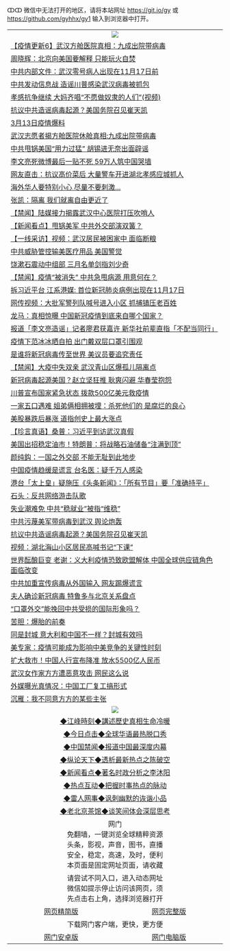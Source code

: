 ↀↀ 微信中无法打开的地区，请将本站网址 https://git.io/gy 或 https://github.com/gyhhx/gy1 输入到浏览器中打开。 

 <table>

  <tr>
    <td colspan="2" align=center><img src="https://cdn.jsdelivr.net/gh/gyoupiodf/im1/20190822-2.jpg"></td>
 </tr>
<tr><td colspan="2" align="left"><a href="https://xball.casa/oo.aspx?name=c1141344&key=eqxowaguscvmxdgc&from=gy">【疫情更新6】武汉方舱医院真相：九成出院带病毒</a></td></tr>
<tr><td colspan="2" align="left"><a href="https://xball.casa/oo.aspx?name=c1143159&key=eqxowaguscvmxdgc&from=gy">周晓辉：北京向美国要解释 只能玩火自焚</a></td></tr>
<tr><td colspan="2" align="left"><a href="https://xball.casa/oo.aspx?name=c1143064&key=eqxowaguscvmxdgc&from=gy">中共内部文件：武汉零号病人出现在11月17日前</a></td></tr>
<tr><td colspan="2" align="left"><a href="https://xball.casa/oo.aspx?name=c1143162&key=eqxowaguscvmxdgc&from=gy">中共发动信息战 造谣川普感染武汉病毒被抓包</a></td></tr>
<tr><td colspan="2" align="left"><a href="https://xball.casa/oo.aspx?name=c1143092&key=eqxowaguscvmxdgc&from=gy">孝感抗争继续 大妈齐唱“不愿做奴隶的人们”(视频)</a></td></tr>
<tr><td colspan="2" align="left"><a href="https://xball.casa/oo.aspx?name=c1143149&key=eqxowaguscvmxdgc&from=gy">抗议中共造谣病毒起源？美国务院召见崔天凯</a></td></tr>
<tr><td colspan="2" align="left"><a href="https://xball.casa/oo.aspx?name=c1143160&key=eqxowaguscvmxdgc&from=gy">3月13日疫情爆料</a></td></tr>
<tr><td colspan="2" align="left"><a href="https://xball.casa/oo.aspx?name=c1143182&key=eqxowaguscvmxdgc&from=gy">武汉志愿者揭方舱医院休舱真相:九成出院带病毒</a></td></tr>
<tr><td colspan="2" align="left"><a href="https://xball.casa/oo.aspx?name=c1143165&key=eqxowaguscvmxdgc&from=gy">中共甩锅美国“用力过猛” 胡锡进无奈出面辟谣</a></td></tr>
<tr><td colspan="2" align="left"><a href="https://xball.casa/oo.aspx?name=c1143173&key=eqxowaguscvmxdgc&from=gy">李文亮死微博最后一贴不死 59万人筑中国哭墙</a></td></tr>
<tr><td colspan="2" align="left"><a href="https://xball.casa/oo.aspx?name=c1143169&key=eqxowaguscvmxdgc&from=gy">网友直击：抗议高价菜后 大量警车开进湖北孝感应城抓人</a></td></tr>
<tr><td colspan="2" align="left"><a href="https://xball.casa/oo.aspx?name=c1143215&key=eqxowaguscvmxdgc&from=gy">海外华人要特别小心 尽量不要刺激...</a></td></tr>
<tr><td colspan="2" align="left"><a href="https://xball.casa/oo.aspx?name=c1143176&key=eqxowaguscvmxdgc&from=gy">张凯：隔离 我们就离自由更近了</a></td></tr>
<tr><td colspan="2" align="left"><a href="https://xball.casa/oo.aspx?name=c1143158&key=eqxowaguscvmxdgc&from=gy">【禁闻】陆媒接力揭露武汉中心医院打压吹哨人</a></td></tr>
<tr><td colspan="2" align="left"><a href="https://xball.casa/oo.aspx?name=c1143131&key=eqxowaguscvmxdgc&from=gy">【新闻看点】甩锅美军 中共外交部演双簧？</a></td></tr>
<tr><td colspan="2" align="left"><a href="https://xball.casa/oo.aspx?name=c1143179&key=eqxowaguscvmxdgc&from=gy">【一线采访】视频：武汉居民被困家中 面临断粮</a></td></tr>
<tr><td colspan="2" align="left"><a href="https://xball.casa/oo.aspx?name=c1143181&key=eqxowaguscvmxdgc&from=gy">中共威胁管控输美医疗用品 美国警觉</a></td></tr>
<tr><td colspan="2" align="left"><a href="https://xball.casa/oo.aspx?name=c1143174&key=eqxowaguscvmxdgc&from=gy">饶漱石震动中组部  三月名单剑指刘少奇</a></td></tr>
<tr><td colspan="2" align="left"><a href="https://xball.casa/oo.aspx?name=c1143161&key=eqxowaguscvmxdgc&from=gy">【禁闻】疫情“被消失” 中共急甩病源 用意何在？</a></td></tr>
<tr><td colspan="2" align="left"><a href="https://xball.casa/oo.aspx?name=c1143138&key=eqxowaguscvmxdgc&from=gy">拆习近平台 江系港媒: 首位新冠肺炎病例出现在11月17日</a></td></tr>
<tr><td colspan="2" align="left"><a href="https://xball.casa/oo.aspx?name=c1143222&key=eqxowaguscvmxdgc&from=gy">网传视频：大批军警列队喊号进入小区 抓捕镇压老百姓</a></td></tr>
<tr><td colspan="2" align="left"><a href="https://xball.casa/oo.aspx?name=c1143211&key=eqxowaguscvmxdgc&from=gy">龙马：真相惊曝 中国新冠疫情到底来自哪个国家？</a></td></tr>
<tr><td colspan="2" align="left"><a href="https://xball.casa/oo.aspx?name=c1143145&key=eqxowaguscvmxdgc&from=gy">报道「李文亮造谣」记者廖君获嘉许 新华社前辈直指「不配当同行」</a></td></tr>
<tr><td colspan="2" align="left"><a href="https://xball.casa/oo.aspx?name=c1143189&key=eqxowaguscvmxdgc&from=gy">疫情下范冰冰晒自拍 出门戴双层口罩引围观</a></td></tr>
<tr><td colspan="2" align="left"><a href="https://xball.casa/oo.aspx?name=c1143146&key=eqxowaguscvmxdgc&from=gy">是谁将新冠病毒传至世界 美议员要追究责任</a></td></tr>
<tr><td colspan="2" align="left"><a href="https://xball.casa/oo.aspx?name=c1143163&key=eqxowaguscvmxdgc&from=gy">【禁闻】大疫中失双亲 武汉青山区爆孤儿隔离点</a></td></tr>
<tr><td colspan="2" align="left"><a href="https://xball.casa/oo.aspx?name=c1143126&key=eqxowaguscvmxdgc&from=gy">新冠病毒起源美国？赵立坚狂推 耿爽闪避 华春莹抱怨</a></td></tr>
<tr><td colspan="2" align="left"><a href="https://xball.casa/oo.aspx?name=c1143180&key=eqxowaguscvmxdgc&from=gy">川普宣布国家紧急状态 拨款500亿美元救疫情</a></td></tr>
<tr><td colspan="2" align="left"><a href="https://xball.casa/oo.aspx?name=c1143214&key=eqxowaguscvmxdgc&from=gy">一家五口遇难 姐弟俩相拥被埋：杀死他们的 是腐烂的良心</a></td></tr>
<tr><td colspan="2" align="left"><a href="https://xball.casa/oo.aspx?name=c1143147&key=eqxowaguscvmxdgc&from=gy">美股暴跌后暴涨 道指创史上最大涨点</a></td></tr>
<tr><td colspan="2" align="left"><a href="https://xball.casa/oo.aspx?name=c1143157&key=eqxowaguscvmxdgc&from=gy">【珍言真语】桑普：习近平到访武汉真假</a></td></tr>
<tr><td colspan="2" align="left"><a href="https://xball.casa/oo.aspx?name=c1143183&key=eqxowaguscvmxdgc&from=gy">美国出招稳定油市！特朗普：将战略石油储备“注满到顶”</a></td></tr>
<tr><td colspan="2" align="left"><a href="https://xball.casa/oo.aspx?name=c1143236&key=eqxowaguscvmxdgc&from=gy">颜纯鈎：一国之外交部 不能无耻到此地步</a></td></tr>
<tr><td colspan="2" align="left"><a href="https://xball.casa/oo.aspx?name=c1143204&key=eqxowaguscvmxdgc&from=gy">中国疫情趋缓是谎言 台名医：疑千万人感染</a></td></tr>
<tr><td colspan="2" align="left"><a href="https://xball.casa/oo.aspx?name=c1143148&key=eqxowaguscvmxdgc&from=gy">港台「太上皇」疑施压《头条新闻》：「所有节目」要「准确持平」</a></td></tr>
<tr><td colspan="2" align="left"><a href="https://xball.casa/oo.aspx?name=c1143209&key=eqxowaguscvmxdgc&from=gy">石头：反共网络游击队歌</a></td></tr>
<tr><td colspan="2" align="left"><a href="https://xball.casa/oo.aspx?name=c1143186&key=eqxowaguscvmxdgc&from=gy">失业潮难免 中共“稳就业”被指“维稳”</a></td></tr>
<tr><td colspan="2" align="left"><a href="https://xball.casa/oo.aspx?name=c1143088&key=eqxowaguscvmxdgc&from=gy">中共污蔑美军带病毒到武汉 舆论炮轰</a></td></tr>
<tr><td colspan="2" align="left"><a href="https://xball.casa/oo.aspx?name=c1143106&key=eqxowaguscvmxdgc&from=gy">抗议中共造谣病毒起源？美国务院召见崔天凯</a></td></tr>
<tr><td colspan="2" align="left"><a href="https://xball.casa/oo.aspx?name=c1143133&key=eqxowaguscvmxdgc&from=gy">视频：湖北海山小区居民高喊书记“下课”</a></td></tr>
<tr><td colspan="2" align="left"><a href="https://xball.casa/oo.aspx?name=c1143098&key=eqxowaguscvmxdgc&from=gy">世界酝酿巨变 老谢：义大利疫情恐致欧盟解体 中国全球供应链角色面临改变</a></td></tr>
<tr><td colspan="2" align="left"><a href="https://xball.casa/oo.aspx?name=c1143170&key=eqxowaguscvmxdgc&from=gy">中共加重宣传病毒从外国输入 网友踢爆谎言</a></td></tr>
<tr><td colspan="2" align="left"><a href="https://xball.casa/oo.aspx?name=c1143132&key=eqxowaguscvmxdgc&from=gy">夫人确诊新冠病毒 特鲁多与北京关系盘点</a></td></tr>
<tr><td colspan="2" align="left"><a href="https://xball.casa/oo.aspx?name=c1143175&key=eqxowaguscvmxdgc&from=gy">“口罩外交”能挽回中共受损的国际形象吗？</a></td></tr>
<tr><td colspan="2" align="left"><a href="https://xball.casa/oo.aspx?name=c1143210&key=eqxowaguscvmxdgc&from=gy">苦胆：爆胎的前奏</a></td></tr>
<tr><td colspan="2" align="left"><a href="https://xball.casa/oo.aspx?name=c1143185&key=eqxowaguscvmxdgc&from=gy">同是封城 意大利和中国不一样？封城有效吗</a></td></tr>
<tr><td colspan="2" align="left"><a href="https://xball.casa/oo.aspx?name=c1143129&key=eqxowaguscvmxdgc&from=gy">美专家：疫情可能成为影响中美竞争的关键性时刻</a></td></tr>
<tr><td colspan="2" align="left"><a href="https://xball.casa/oo.aspx?name=c1143082&key=eqxowaguscvmxdgc&from=gy">扩大救市！中国人行宣布降准 放水5500亿人民币</a></td></tr>
<tr><td colspan="2" align="left"><a href="https://xball.casa/oo.aspx?name=c1143202&key=eqxowaguscvmxdgc&from=gy">武汉女作家方方遭恶意攻击 网民这么说</a></td></tr>
<tr><td colspan="2" align="left"><a href="https://xball.casa/oo.aspx?name=c1143206&key=eqxowaguscvmxdgc&from=gy">外媒曝光真情况：中国工厂复工搞形式</a></td></tr>
<tr><td colspan="2" align="left"><a href="https://xball.casa/oo.aspx?name=c1143228&key=eqxowaguscvmxdgc&from=gy">沉雁：我不同意方方的某些主张</a></td></tr>

 <tr>
   <td colspan="2" align=center><img src="https://cdn.jsdelivr.net/gh/gyoupiodf/im1/jf-1.jpg"></td>
  </tr>
   <tr>
   <td colspan="2" align=center> 
<a href="https://xball.casa/oo.aspx?name=c922850&key=eqxowaguscvmxdgc&from=gy&tag=9877">◆江峰時刻◆講述歷史真相生命冷暖</a><br/>
    </td>
  </tr>
   <tr>
   <td colspan="2" align=center> 
<a href="https://xball.casa/oo.aspx?name=c816850&key=eqxowaguscvmxdgc&from=gy&tag=9877">◆今日点击◆全球华语最热脱口秀</a><br/>
    </td>
  </tr>
  <tr>
  <td colspan="2" align=center>
<a href="https://xball.casa/oo.aspx?name=c816860&key=eqxowaguscvmxdgc&from=gy&tag=99733110">◆中国禁闻◆报道中国最深度内幕</a><br/>
   </tr>
  <tr>
     <td colspan="2" align=center>
<a href="https://xball.casa/oo.aspx?name=c816855&key=eqxowaguscvmxdgc&from=gy&tag=997110">◆纵论天下◆透析最新热点之陈破空</a><br/>
   </tr>
   <tr>
      <td colspan="2" align=center>
<a href="https://xball.casa/oo.aspx?name=c838308&key=eqxowaguscvmxdgc&from=gy&tag=9973110">◆新闻看点◆著名时政分析之李沐阳</a><br/>
   </tr>
   <tr>
     <td colspan="2" align=center>
<a href="https://xball.casa/oo.aspx?name=c816852&key=eqxowaguscvmxdgc&from=gy&tag=9733110">◆热点互动◆把握时事热点的脉动</a><br/>
   </tr>
   <tr>
      <td colspan="2" align=center>
<a href="https://xball.casa/oo.aspx?name=c816694&key=eqxowaguscvmxdgc&from=gy&tag=93310">◆雷人网事◆讽刺幽默的诙谐小品</a><br/>
   </tr>
   <tr>
    <td colspan="2" align=center>
<a href="https://xball.casa/oo.aspx?name=c816650&key=eqxowaguscvmxdgc&from=gy&tag=9973110">◆老北京茶馆◆谈笑间体会深层思考</a><br/>
   </tr>
<tr>
    <td colspan="2" align="center">网门<br/>免翻墙，一键浏览全球精粹资源<br/>头条，影视，声音，图书，直播<br/>安全，稳定，高速，及时，便利<br/>本页面是固定网址页面，请收藏</td>
  <tr>
  <tr>
    <td colspan="2" align="center">请尝试不同入口，进入动态网址<br/>微信如提示停止访问该网页，须<br/>先点击右上角，选择浏览器打开</td>
  <tr>  
  <tr>
    <td align="center"><a href="https://gitcdn.xyz/repo/otiny/up/master/show002.htm">网页精简版</a></td>
    <td align="center"><a href="https://gitcdn.xyz/repo/otiny/up/master/show001.htm">网页完整版</a></td>
  </tr>
  <tr>
    <td colspan="2" align="center">下载网门客户端，更快，更方便</td>
  <tr>
  <tr>
    <td align="center"><a href="https://raw.githubusercontent.com/opipe/up/master/oGatea.apk">网门安卓版</a></td>
    <td align="center"><a href="https://raw.githubusercontent.com/opipe/up/master/oGate.zip">网门电脑版</a></td>
  </tr>

</table>

